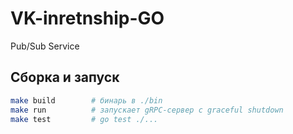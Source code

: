 # VK-inretnship-GO
Pub/Sub Service

## Сборка и запуск
```bash
make build        # бинарь в ./bin
make run          # запускает gRPC‑сервер с graceful shutdown
make test         # go test ./...